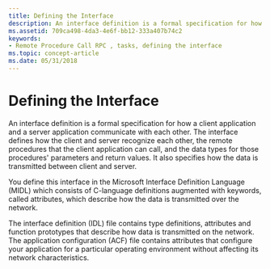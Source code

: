 ```yaml
---
title: Defining the Interface
description: An interface definition is a formal specification for how a client application and a server application communicate with each other.
ms.assetid: 709ca498-4da3-4e6f-bb12-333a407b74c2
keywords:
- Remote Procedure Call RPC , tasks, defining the interface
ms.topic: concept-article
ms.date: 05/31/2018
---
```


# Defining the Interface

An interface definition is a formal specification for how a client application and a server application communicate with each other. The interface defines how the client and server recognize each other, the remote procedures that the client application can call, and the data types for those procedures' parameters and return values. It also specifies how the data is transmitted between client and server.

You define this interface in the Microsoft Interface Definition Language (MIDL) which consists of C-language definitions augmented with keywords, called attributes, which describe how the data is transmitted over the network.

The interface definition (IDL) file contains type definitions, attributes and function prototypes that describe how data is transmitted on the network. The application configuration (ACF) file contains attributes that configure your application for a particular operating environment without affecting its network characteristics.

 

 




